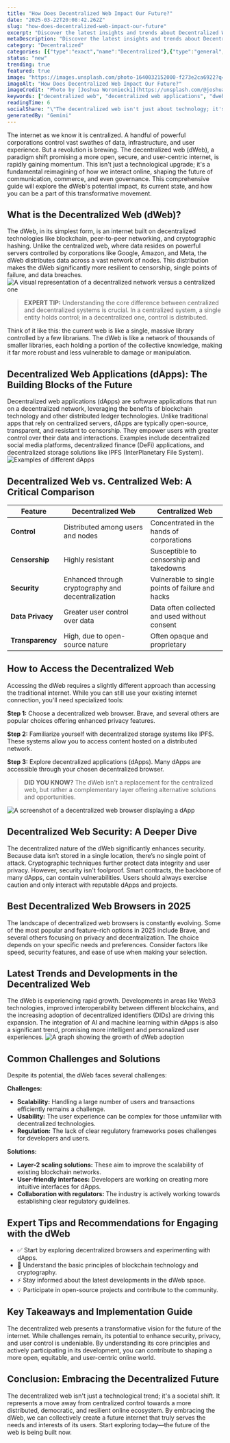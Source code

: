 ```yaml
---
title: "How Does Decentralized Web Impact Our Future?"
date: "2025-03-22T20:08:42.262Z"
slug: "how-does-decentralized-web-impact-our-future"
excerpt: "Discover the latest insights and trends about Decentralized Web. This comprehensive guide covers everything you need to know about Decentralized Web in 2025."
metaDescription: "Discover the latest insights and trends about Decentralized Web. This comprehensive guide covers everything you need to know about Decentralized Web in 202..."
category: "Decentralized"
categories: [{"type":"exact","name":"Decentralized"},{"type":"general","name":"Internet Technology"},{"type":"medium","name":"Web Development"},{"type":"specific","name":"Data Privacy"},{"type":"niche","name":"Blockchain Security"}]
status: "new"
trending: true
featured: true
image: "https://images.unsplash.com/photo-1640032152000-f273e2ca6922?q=85&w=1200&fit=max&fm=webp&auto=compress"
imageAlt: "How Does Decentralized Web Impact Our Future?"
imageCredit: "Photo by [Joshua Woroniecki](https://unsplash.com/@joshuaworoniecki) on Unsplash"
keywords: ["decentralized web", "decentralized web applications", "dweb explained", "what is decentralized web", "build decentralized web app", "decentralized web vs centralized web", "decentralized web security", "best decentralized web browsers", "how to access decentralized web", "decentralized web future"]
readingTime: 6
socialShare: "\"The decentralized web isn't just about technology; it's about reclaiming control over our digital lives.  The future of the internet depends on our active participation in building it.\""
generatedBy: "Gemini"
---
```




The internet as we know it is centralized.  A handful of powerful corporations control vast swathes of data, infrastructure, and user experience. But a revolution is brewing. The decentralized web (dWeb), a paradigm shift promising a more open, secure, and user-centric internet, is rapidly gaining momentum.  This isn't just a technological upgrade; it's a fundamental reimagining of how we interact online, shaping the future of communication, commerce, and even governance.  This comprehensive guide will explore the dWeb's potential impact, its current state, and how you can be a part of this transformative movement.

## What is the Decentralized Web (dWeb)?

The dWeb, in its simplest form, is an internet built on decentralized technologies like blockchain, peer-to-peer networking, and cryptographic hashing.  Unlike the centralized web, where data resides on powerful servers controlled by corporations like Google, Amazon, and Meta, the dWeb distributes data across a vast network of nodes. This distribution makes the dWeb significantly more resilient to censorship, single points of failure, and data breaches. ![A visual representation of a decentralized network versus a centralized one](https://images.unsplash.com/photo-1640032152000-f273e2ca6922?q=85&w=1200&fit=max&fm=webp&auto=compress)

> **EXPERT TIP:**  Understanding the core difference between centralized and decentralized systems is crucial. In a centralized system, a single entity holds control; in a decentralized one, control is distributed.

Think of it like this: the current web is like a single, massive library controlled by a few librarians. The dWeb is like a network of thousands of smaller libraries, each holding a portion of the collective knowledge, making it far more robust and less vulnerable to damage or manipulation.

## Decentralized Web Applications (dApps): The Building Blocks of the Future

Decentralized web applications (dApps) are software applications that run on a decentralized network, leveraging the benefits of blockchain technology and other distributed ledger technologies.  Unlike traditional apps that rely on centralized servers, dApps are typically open-source, transparent, and resistant to censorship.  They empower users with greater control over their data and interactions.  Examples include decentralized social media platforms, decentralized finance (DeFi) applications, and decentralized storage solutions like IPFS (InterPlanetary File System). ![Examples of different dApps](https://images.unsplash.com/photo-1460925895917-afdab827c52f?q=85&w=1200&fit=max&fm=webp&auto=compress)

## Decentralized Web vs. Centralized Web: A Critical Comparison

| Feature          | Decentralized Web                               | Centralized Web                                  |
|-----------------|-------------------------------------------------|---------------------------------------------------|
| **Control**      | Distributed among users and nodes              | Concentrated in the hands of corporations         |
| **Censorship**   | Highly resistant                               | Susceptible to censorship and takedowns            |
| **Security**     | Enhanced through cryptography and decentralization | Vulnerable to single points of failure and hacks |
| **Data Privacy** | Greater user control over data                 | Data often collected and used without consent     |
| **Transparency** | High, due to open-source nature                | Often opaque and proprietary                     |

## How to Access the Decentralized Web

Accessing the dWeb requires a slightly different approach than accessing the traditional internet.  While you can still use your existing internet connection, you'll need specialized tools:

**Step 1:**  Choose a decentralized web browser.  Brave, and several others are popular choices offering enhanced privacy features.

**Step 2:**  Familiarize yourself with decentralized storage systems like IPFS.  These systems allow you to access content hosted on a distributed network.

**Step 3:**  Explore decentralized applications (dApps).  Many dApps are accessible through your chosen decentralized browser.

> **DID YOU KNOW?** The dWeb isn't a replacement for the centralized web, but rather a complementary layer offering alternative solutions and opportunities.

![A screenshot of a decentralized web browser displaying a dApp](https://images.unsplash.com/photo-1519389950473-47ba0277781c?q=85&w=1200&fit=max&fm=webp&auto=compress)

## Decentralized Web Security: A Deeper Dive

The decentralized nature of the dWeb significantly enhances security.  Because data isn’t stored in a single location, there’s no single point of attack.  Cryptographic techniques further protect data integrity and user privacy. However, security isn't foolproof.  Smart contracts, the backbone of many dApps, can contain vulnerabilities.  Users should always exercise caution and only interact with reputable dApps and projects.

## Best Decentralized Web Browsers in 2025

The landscape of decentralized web browsers is constantly evolving.  Some of the most popular and feature-rich options in 2025 include Brave,  and several others focusing on privacy and decentralization.  The choice depends on your specific needs and preferences.  Consider factors like speed, security features, and ease of use when making your selection.

## Latest Trends and Developments in the Decentralized Web

The dWeb is experiencing rapid growth.  Developments in areas like Web3 technologies, improved interoperability between different blockchains, and the increasing adoption of decentralized identifiers (DIDs) are driving this expansion. The integration of AI and machine learning within dApps is also a significant trend, promising more intelligent and personalized user experiences. ![A graph showing the growth of dWeb adoption](https://images.unsplash.com/photo-1498050108023-c5249f4df085?q=85&w=1200&fit=max&fm=webp&auto=compress)

## Common Challenges and Solutions

Despite its potential, the dWeb faces several challenges:

**Challenges:**

* **Scalability:** Handling a large number of users and transactions efficiently remains a challenge.
* **Usability:**  The user experience can be complex for those unfamiliar with decentralized technologies.
* **Regulation:** The lack of clear regulatory frameworks poses challenges for developers and users.

**Solutions:**

* **Layer-2 scaling solutions:**  These aim to improve the scalability of existing blockchain networks.
* **User-friendly interfaces:**  Developers are working on creating more intuitive interfaces for dApps.
* **Collaboration with regulators:**  The industry is actively working towards establishing clear regulatory guidelines.

## Expert Tips and Recommendations for Engaging with the dWeb

* ✅ Start by exploring decentralized browsers and experimenting with dApps.
* 🔑 Understand the basic principles of blockchain technology and cryptography.
* ⚡ Stay informed about the latest developments in the dWeb space.
* 💡 Participate in open-source projects and contribute to the community.

## Key Takeaways and Implementation Guide

The decentralized web presents a transformative vision for the future of the internet.  While challenges remain, its potential to enhance security, privacy, and user control is undeniable.  By understanding its core principles and actively participating in its development, you can contribute to shaping a more open, equitable, and user-centric online world.

## Conclusion: Embracing the Decentralized Future

The decentralized web isn't just a technological trend; it's a societal shift.  It represents a move away from centralized control towards a more distributed, democratic, and resilient online ecosystem.  By embracing the dWeb, we can collectively create a future internet that truly serves the needs and interests of its users.  Start exploring today—the future of the web is being built now.

